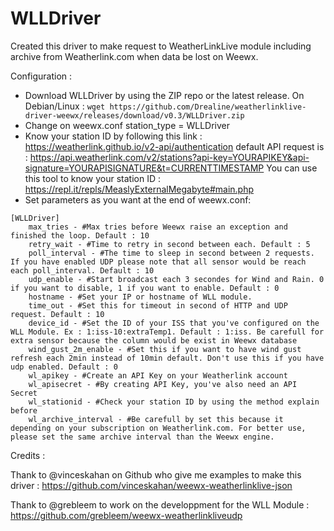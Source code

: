 # WLLDriver
Created this driver to make request to WeatherLinkLive module including archive from Weatherlink.com when data be lost on Weewx.

Configuration : 

- Download WLLDriver by using the ZIP repo or the latest release. 
On Debian/Linux : ```wget https://github.com/Drealine/weatherlinklive-driver-weewx/releases/download/v0.3/WLLDriver.zip```
- Change on weewx.conf station_type = WLLDriver
- Know your station ID by following this link : https://weatherlink.github.io/v2-api/authentication
default API request is : https://api.weatherlink.com/v2/stations?api-key=YOURAPIKEY&api-signature=YOURAPISIGNATURE&t=CURRENTTIMESTAMP
You can use this tool to know your station ID : https://repl.it/repls/MeaslyExternalMegabyte#main.php
- Set parameters as you want at the end of weewx.conf: 

```
[WLLDriver]
    max_tries - #Max tries before Weewx raise an exception and finished the loop. Default : 10
    retry_wait - #Time to retry in second between each. Default : 5
    poll_interval - #The time to sleep in second between 2 requests. If you have enabled UDP please note that all sensor would be reach each poll_interval. Default : 10
    udp_enable - #Start broadcast each 3 secondes for Wind and Rain. 0 if you want to disable, 1 if you want to enable. Default : 0
    hostname - #Set your IP or hostname of WLL module.
    time_out - #Set this for timeout in second of HTTP and UDP request. Default : 10
    device_id - #Set the ID of your ISS that you've configured on the WLL Module. Ex : 1:iss-10:extraTemp1. Default : 1:iss. Be carefull for extra sensor because the column would be exist in Weewx database
    wind_gust_2m_enable - #Set this if you want to have wind gust refresh each 2min instead of 10min default. Don't use this if you have udp enabled. Default : 0
    wl_apikey - #Create an API Key on your Weatherlink account
    wl_apisecret - #By creating API Key, you've also need an API Secret
    wl_stationid - #Check your station ID by using the method explain before
    wl_archive_interval - #Be carefull by set this because it depending on your subscription on Weatherlink.com. For better use, please set the same archive interval than the Weewx engine.
```

Credits : 

Thank to @vinceskahan on Github who give me examples to make this driver : 
https://github.com/vinceskahan/weewx-weatherlinklive-json

Thank to @grebleem to work on the developpment for the WLL Module : 
https://github.com/grebleem/weewx-weatherlinkliveudp

